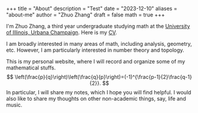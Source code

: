 +++
title = "About"
description = "Test"
date = "2023-12-10"
aliases = "about-me"
author = "Zhuo Zhang"
draft = false
math = true
+++

I'm Zhuo Zhang, a third year undergraduate studying math at the [University of Illinois, Urbana Champaign](https://math.illinois.edu/). Here is my [CV](../content/pdf/My_CV.pdf).

I am broadly interested in many areas of math, including analysis, geometry, etc. However, I am particularly interested in number theory and topology.

This is my personal website, where I will record and organize some of my mathematical stuffs.
$$
\left(\frac{p}{q}\right)\left(\frac{q}{p}\right)=(-1)^{\frac{p-1}{2}\frac{q-1}{2}}.
$$
In particular, I will share my notes, which I hope you will find helpful. I would also like to share my thoughts on other non-academic things, say, life and music. 